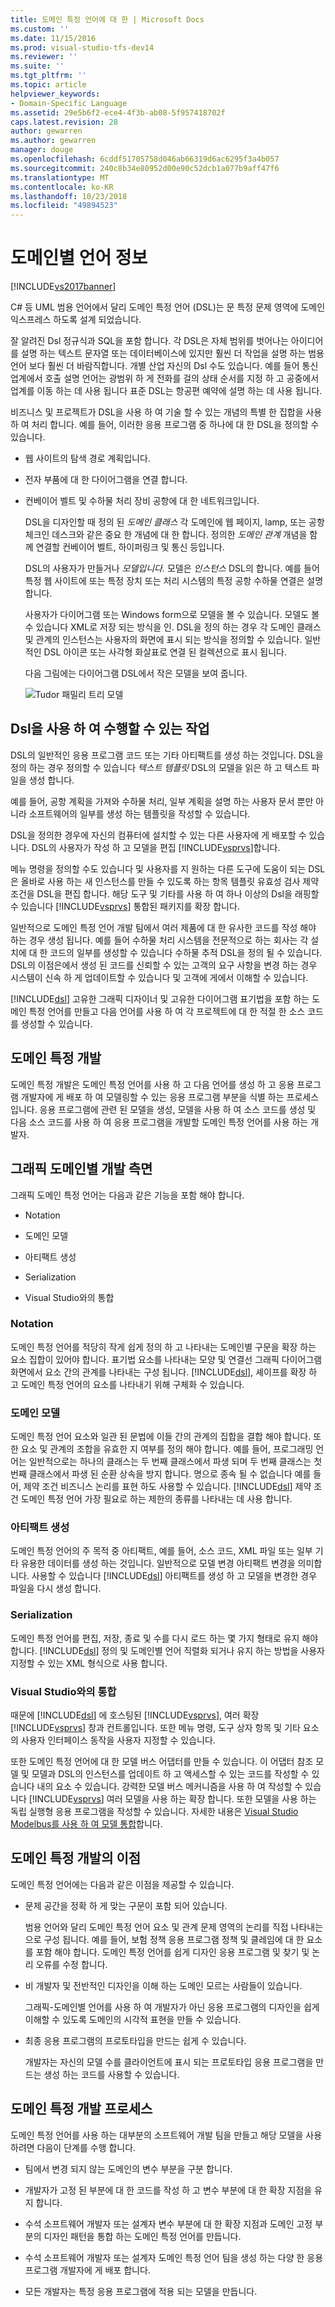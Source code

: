 ```yaml
---
title: 도메인 특정 언어에 대 한 | Microsoft Docs
ms.custom: ''
ms.date: 11/15/2016
ms.prod: visual-studio-tfs-dev14
ms.reviewer: ''
ms.suite: ''
ms.tgt_pltfrm: ''
ms.topic: article
helpviewer_keywords:
- Domain-Specific Language
ms.assetid: 29e5b6f2-ece4-4f3b-ab08-5f957418702f
caps.latest.revision: 28
author: gewarren
ms.author: gewarren
manager: douge
ms.openlocfilehash: 6cddf51705758d046ab66319d6ac6295f3a4b057
ms.sourcegitcommit: 240c8b34e80952d00e90c52dcb1a077b9aff47f6
ms.translationtype: MT
ms.contentlocale: ko-KR
ms.lasthandoff: 10/23/2018
ms.locfileid: "49894523"
---
```

# <a name="about-domain-specific-languages"></a>도메인별 언어 정보
[!INCLUDE[vs2017banner](../includes/vs2017banner.md)]

C# 등 UML 범용 언어에서 달리 도메인 특정 언어 (DSL)는 문 특정 문제 영역에 도메인 익스프레스 하도록 설계 되었습니다.  
  
 잘 알려진 Dsl 정규식과 SQL을 포함 합니다. 각 DSL은 자체 범위를 벗어나는 아이디어를 설명 하는 텍스트 문자열 또는 데이터베이스에 있지만 훨씬 더 작업을 설명 하는 범용 언어 보다 훨씬 더 바람직합니다. 개별 산업 자신의 Dsl 수도 있습니다. 예를 들어 통신 업계에서 호출 설명 언어는 광범위 하 게 전화를 걸의 상태 순서를 지정 하 고 공중에서 업계를 이동 하는 데 사용 됩니다 표준 DSL는 항공편 예약에 설명 하는 데 사용 됩니다.  
  
 비즈니스 및 프로젝트가 DSL을 사용 하 여 기술 할 수 있는 개념의 특별 한 집합을 사용 하 여 처리 합니다. 예를 들어, 이러한 응용 프로그램 중 하나에 대 한 DSL을 정의할 수 있습니다.  
  
- 웹 사이트의 탐색 경로 계획입니다.  
  
- 전자 부품에 대 한 다이어그램을 연결 합니다.  
  
- 컨베이어 벨트 및 수하물 처리 장비 공항에 대 한 네트워크입니다.  
  
  DSL을 디자인할 때 정의 된 *도메인 클래스* 각 도메인에 웹 페이지, lamp, 또는 공항 체크인 데스크와 같은 중요 한 개념에 대 한 합니다. 정의한 *도메인 관계* 개념을 함께 연결할 컨베이어 벨트, 하이퍼링크 및 통신 등입니다.  
  
  DSL의 사용자가 만들거나 *모델입니다.* 모델은 *인스턴스* DSL의 합니다. 예를 들어 특정 웹 사이트에 또는 특정 장치 또는 처리 시스템의 특정 공항 수하물 연결은 설명 합니다.  
  
  사용자가 다이어그램 또는 Windows form으로 모델을 볼 수 있습니다. 모델도 볼 수 있습니다 XML로 저장 되는 방식을 인. DSL을 정의 하는 경우 각 도메인 클래스 및 관계의 인스턴스는 사용자의 화면에 표시 되는 방식을 정의할 수 있습니다. 일반적인 DSL 아이콘 또는 사각형 화살표로 연결 된 컬렉션으로 표시 됩니다.  
  
  다음 그림에는 다이어그램 DSL에서 작은 모델을 보여 줍니다.  
  
  ![Tudor 패밀리 트리 모델](../modeling/media/tudor-familytreemodel.png "Tudor_FamilyTreeModel")  
  
## <a name="what-you-can-do-with-dsls"></a>Dsl을 사용 하 여 수행할 수 있는 작업  
 DSL의 일반적인 응용 프로그램 코드 또는 기타 아티팩트를 생성 하는 것입니다. DSL을 정의 하는 경우 정의할 수 있습니다 *텍스트 템플릿* DSL의 모델을 읽은 하 고 텍스트 파일을 생성 합니다.  
  
 예를 들어, 공항 계획을 가져와 수하물 처리, 일부 계획을 설명 하는 사용자 문서 뿐만 아니라 소프트웨어의 일부를 생성 하는 템플릿을 작성할 수 있습니다.  
  
 DSL을 정의한 경우에 자신의 컴퓨터에 설치할 수 있는 다른 사용자에 게 배포할 수 있습니다. DSL의 사용자가 작성 하 고 모델을 편집 [!INCLUDE[vsprvs](../includes/vsprvs-md.md)]합니다.  
  
 메뉴 명령을 정의할 수도 있습니다 및 사용자를 지 원하는 다른 도구에 도움이 되는 DSL은 올바로 사용 하는 새 인스턴스를 만들 수 있도록 하는 항목 템플릿 유효성 검사 제약 조건을 DSL을 편집 합니다. 해당 도구 및 기타를 사용 하 여 하나 이상의 Dsl을 래핑할 수 있습니다 [!INCLUDE[vsprvs](../includes/vsprvs-md.md)] 통합된 패키지를 확장 합니다.  
  
 일반적으로 도메인 특정 언어 개발 팀에서 여러 제품에 대 한 유사한 코드를 작성 해야 하는 경우 생성 됩니다. 예를 들어 수하물 처리 시스템을 전문적으로 하는 회사는 각 설치에 대 한 코드의 일부를 생성할 수 있습니다 수하물 추적 DSL을 정의 될 수 있습니다. DSL의 이점은에서 생성 된 코드를 신뢰할 수 있는 고객의 요구 사항을 변경 하는 경우 시스템이 신속 하 게 업데이트할 수 있습니다 및 고객에 게에서 이해할 수 있습니다.  
  
 [!INCLUDE[dsl](../includes/dsl-md.md)] 고유한 그래픽 디자이너 및 고유한 다이어그램 표기법을 포함 하는 도메인 특정 언어를 만들고 다음 언어를 사용 하 여 각 프로젝트에 대 한 적절 한 소스 코드를 생성할 수 있습니다.  
  
## <a name="domain-specific-development"></a>도메인 특정 개발  
 도메인 특정 개발은 도메인 특정 언어를 사용 하 고 다음 언어를 생성 하 고 응용 프로그램 개발자에 게 배포 하 여 모델링할 수 있는 응용 프로그램 부분을 식별 하는 프로세스입니다. 응용 프로그램에 관련 된 모델을 생성, 모델을 사용 하 여 소스 코드를 생성 및 다음 소스 코드를 사용 하 여 응용 프로그램을 개발할 도메인 특정 언어를 사용 하는 개발자.  
  
## <a name="aspects-of-graphical-domain-specific-development"></a>그래픽 도메인별 개발 측면  
 그래픽 도메인 특정 언어는 다음과 같은 기능을 포함 해야 합니다.  
  
-   Notation  
  
-   도메인 모델  
  
-   아티팩트 생성  
  
-   Serialization  
  
-   Visual Studio와의 통합  
  
### <a name="notation"></a>Notation  
 도메인 특정 언어를 적당히 작게 쉽게 정의 하 고 나타내는 도메인별 구문을 확장 하는 요소 집합이 있어야 합니다. 표기법 요소를 나타내는 모양 및 연결선 그래픽 다이어그램 화면에서 요소 간의 관계를 나타내는 구성 됩니다. [!INCLUDE[dsl](../includes/dsl-md.md)], 셰이프를 확장 하 고 도메인 특정 언어의 요소를 나타내기 위해 구체화 수 있습니다.  
  
### <a name="domain-model"></a>도메인 모델  
 도메인 특정 언어 요소와 일관 된 문법에 이들 간의 관계의 집합을 결합 해야 합니다. 또한 요소 및 관계의 조합을 유효한 지 여부를 정의 해야 합니다. 예를 들어, 프로그래밍 언어는 일반적으로는 하나의 클래스는 두 번째 클래스에서 파생 되며 두 번째 클래스는 첫 번째 클래스에서 파생 된 순환 상속을 방지 합니다. 명으로 종속 될 수 없습니다 예를 들어, 제약 조건 비즈니스 논리를 표현 하도 사용할 수 있습니다. [!INCLUDE[dsl](../includes/dsl-md.md)] 제약 조건 도메인 특정 언어 가장 필요로 하는 제한의 종류를 나타내는 데 사용 합니다.  
  
### <a name="artifact-generation"></a>아티팩트 생성  
 도메인 특정 언어의 주 목적 중 아티팩트, 예를 들어, 소스 코드, XML 파일 또는 일부 기타 유용한 데이터를 생성 하는 것입니다. 일반적으로 모델 변경 아티팩트 변경을 의미합니다. 사용할 수 있습니다 [!INCLUDE[dsl](../includes/dsl-md.md)] 아티팩트를 생성 하 고 모델을 변경한 경우 파일을 다시 생성 합니다.  
  
### <a name="serialization"></a>Serialization  
 도메인 특정 언어를 편집, 저장, 종료 및 수를 다시 로드 하는 몇 가지 형태로 유지 해야 합니다. [!INCLUDE[dsl](../includes/dsl-md.md)] 정의 및 도메인별 언어 직렬화 되거나 유지 하는 방법을 사용자 지정할 수 있는 XML 형식으로 사용 합니다.  
  
### <a name="integration-with-visual-studio"></a>Visual Studio와의 통합  
 때문에 [!INCLUDE[dsl](../includes/dsl-md.md)] 에 호스팅된 [!INCLUDE[vsprvs](../includes/vsprvs-md.md)], 여러 확장 [!INCLUDE[vsprvs](../includes/vsprvs-md.md)] 창과 컨트롤입니다. 또한 메뉴 명령, 도구 상자 항목 및 기타 요소의 사용자 인터페이스 동작을 사용자 지정할 수 있습니다.  
  
 또한 도메인 특정 언어에 대 한 모델 버스 어댑터를 만들 수 있습니다. 이 어댑터 참조 모델 및 모델과 DSL의 인스턴스를 업데이트 하 고 액세스할 수 있는 코드를 작성할 수 있습니다 내의 요소 수 있습니다. 강력한 모델 버스 메커니즘을 사용 하 여 작성할 수 있습니다 [!INCLUDE[vsprvs](../includes/vsprvs-md.md)] 여러 모델을 사용 하는 확장 합니다. 또한 모델을 사용 하는 독립 실행형 응용 프로그램을 작성할 수 있습니다. 자세한 내용은 [Visual Studio Modelbus를 사용 하 여 모델 통합](../modeling/integrating-models-by-using-visual-studio-modelbus.md)합니다.  
  
## <a name="benefits-of-domain-specific-development"></a>도메인 특정 개발의 이점  
 도메인 특정 언어에는 다음과 같은 이점을 제공할 수 있습니다.  
  
-   문제 공간을 정확 하 게 맞는 구문이 포함 되어 있습니다.  
  
     범용 언어와 달리 도메인 특정 언어 요소 및 관계 문제 영역의 논리를 직접 나타내는으로 구성 됩니다. 예를 들어, 보험 정책 응용 프로그램 정책 및 클레임에 대 한 요소를 포함 해야 합니다. 도메인 특정 언어를 쉽게 디자인 응용 프로그램 및 찾기 및 논리 오류를 수정 합니다.  
  
-   비 개발자 및 전반적인 디자인을 이해 하는 도메인 모르는 사람들이 있습니다.  
  
     그래픽-도메인별 언어를 사용 하 여 개발자가 아닌 응용 프로그램의 디자인을 쉽게 이해할 수 있도록 도메인의 시각적 표현을 만들 수 있습니다.  
  
-   최종 응용 프로그램의 프로토타입을 만드는 쉽게 수 있습니다.  
  
     개발자는 자신의 모델 수를 클라이언트에 표시 되는 프로토타입 응용 프로그램을 만드는 생성 하는 코드를 사용할 수 있습니다.  
  
## <a name="the-process-of-domain-specific-development"></a>도메인 특정 개발 프로세스  
 도메인 특정 언어를 사용 하는 대부분의 소프트웨어 개발 팀을 만들고 해당 모델을 사용 하려면 다음이 단계를 수행 합니다.  
  
-   팀에서 변경 되지 않는 도메인의 변수 부분을 구분 합니다.  
  
-   개발자가 고정 된 부분에 대 한 코드를 작성 하 고 변수 부분에 대 한 확장 지점을 유지 합니다.  
  
-   수석 소프트웨어 개발자 또는 설계자 변수 부분에 대 한 확장 지점과 도메인 고정 부분의 디자인 패턴을 통합 하는 도메인 특정 언어를 만듭니다.  
  
-   수석 소프트웨어 개발자 또는 설계자 도메인 특정 언어 팀을 생성 하는 다양 한 응용 프로그램 개발자에 게 배포 합니다.  
  
-   모든 개발자는 특정 응용 프로그램에 적용 되는 모델을 만듭니다.



